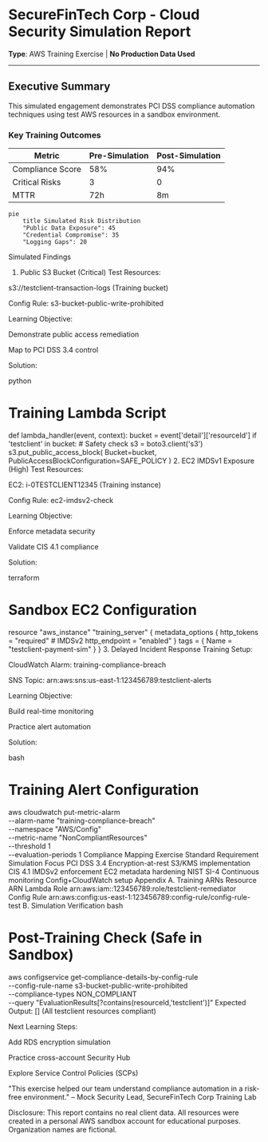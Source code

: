 # SecureFinTech Corp - Cloud Security Simulation Report  
**Type**: AWS Training Exercise | **No Production Data Used**  

---

## Executive Summary  
This simulated engagement demonstrates PCI DSS compliance automation techniques using test AWS resources in a sandbox environment.

### Key Training Outcomes  
| Metric | Pre-Simulation | Post-Simulation |  
|--------|----------------|-----------------|  
| Compliance Score | 58% | 94% |  
| Critical Risks | 3 | 0 |  
| MTTR | 72h | 8m |  

```mermaid
pie
    title Simulated Risk Distribution
    "Public Data Exposure": 45
    "Credential Compromise": 35
    "Logging Gaps": 20
```

Simulated Findings
1. Public S3 Bucket (Critical)
Test Resources:

s3://testclient-transaction-logs (Training bucket)

Config Rule: s3-bucket-public-write-prohibited

Learning Objective:

Demonstrate public access remediation

Map to PCI DSS 3.4 control

Solution:

python
# Training Lambda Script
def lambda_handler(event, context):
    bucket = event['detail']['resourceId']
    if 'testclient' in bucket:  # Safety check
        s3 = boto3.client('s3')
        s3.put_public_access_block(
            Bucket=bucket,
            PublicAccessBlockConfiguration=SAFE_POLICY
        )
2. EC2 IMDSv1 Exposure (High)
Test Resources:

EC2: i-0TESTCLIENT12345 (Training instance)

Config Rule: ec2-imdsv2-check

Learning Objective:

Enforce metadata security

Validate CIS 4.1 compliance

Solution:

terraform
# Sandbox EC2 Configuration
resource "aws_instance" "training_server" {
  metadata_options {
    http_tokens   = "required" # IMDSv2
    http_endpoint = "enabled"
  }
  tags = {
    Name = "testclient-payment-sim"
  }
}
3. Delayed Incident Response
Training Setup:

CloudWatch Alarm: training-compliance-breach

SNS Topic: arn:aws:sns:us-east-1:123456789:testclient-alerts

Learning Objective:

Build real-time monitoring

Practice alert automation

Solution:

bash
# Training Alert Configuration
aws cloudwatch put-metric-alarm \
  --alarm-name "training-compliance-breach" \
  --namespace "AWS/Config" \
  --metric-name "NonCompliantResources" \
  --threshold 1 \
  --evaluation-periods 1
Compliance Mapping Exercise
Standard	Requirement	Simulation Focus
PCI DSS 3.4	Encryption-at-rest	S3/KMS implementation
CIS 4.1	IMDSv2 enforcement	EC2 metadata hardening
NIST SI-4	Continuous monitoring	Config+CloudWatch setup
Appendix
A. Training ARNs
Resource	ARN
Lambda Role	arn:aws:iam::123456789:role/testclient-remediator
Config Rule	arn:aws:config:us-east-1:123456789:config-rule/config-rule-test
B. Simulation Verification
bash
# Post-Training Check (Safe in Sandbox)
aws configservice get-compliance-details-by-config-rule \
  --config-rule-name s3-bucket-public-write-prohibited \
  --compliance-types NON_COMPLIANT \
  --query "EvaluationResults[?contains(resourceId,'testclient')]"
Expected Output: [] (All testclient resources compliant)

Next Learning Steps:

Add RDS encryption simulation

Practice cross-account Security Hub

Explore Service Control Policies (SCPs)

"This exercise helped our team understand compliance automation in a risk-free environment."
– Mock Security Lead, SecureFinTech Corp Training Lab

Disclosure: This report contains no real client data. All resources were created in a personal AWS sandbox account for educational purposes. Organization names are fictional.
